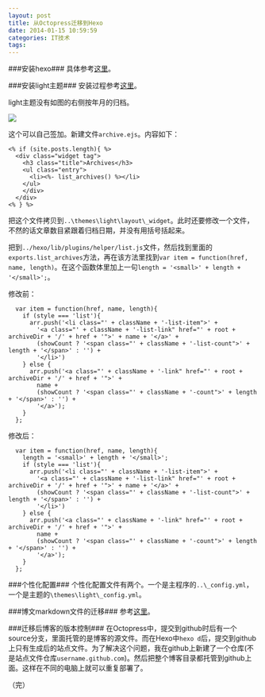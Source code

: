 ```yaml
---
layout: post
title: 从Octopress迁移到Hexo
date: 2014-01-15 10:59:59
categories: IT技术
tags:
---
```

###安装hexo###
具体参考[这里](http://zespia.tw/hexo/docs/)。

###安装light主题###
安装过程参考[这里](https://github.com/hexojs/hexo-theme-light)。

light主题没有如图的右侧按年月的归档。

<!-- more -->

![](http://pic.yupoo.com/huwewa/DsL1qraS/fNwZ5.png)

这个可以自己签加。新建文件`archive.ejs`。内容如下：
```
<% if (site.posts.length){ %>
  <div class="widget tag">
    <h3 class="title">Archives</h3>
    <ul class="entry">
      <li><%- list_archives() %></li>
    </ul>
    </div>
  </div>
<% } %>
```

把这个文件拷贝到`..\themes\light\layout\_widget`。此时还要修改一个文件，不然的话文章数目紧跟着归档日期，并没有用括号括起来。

把到`../hexo/lib/plugins/helper/list.js`文件，然后找到里面的`exports.list_archives`方法，再在该方法里找到`var item = function(href, name, length)`。在这个函数体里加上一句`length = '<small>' + length + '</small>';`。

修改前：
```
  var item = function(href, name, length){
    if (style === 'list'){
      arr.push('<li class="' + className + '-list-item">' +
        '<a class="' + className + '-list-link" href="' + root + archiveDir + '/' + href + '">' + name + '</a>' +
        (showCount ? '<span class="' + className + '-list-count">' + length + '</span>' : '') +
        '</li>')
    } else {
      arr.push('<a class="' + className + '-link" href="' + root + archiveDir + '/' + href + '">' +
        name +
        (showCount ? '<span class="' + className + '-count">' + length + '</span>' : '') +
        '</a>');
    }
  };
```

修改后：
```
  var item = function(href, name, length){
    length = '<small>' + length + '</small>';
    if (style === 'list'){
      arr.push('<li class="' + className + '-list-item">' +
        '<a class="' + className + '-list-link" href="' + root + archiveDir + '/' + href + '">' + name + '</a>' +
        (showCount ? '<span class="' + className + '-list-count">' + length + '</span>' : '') +
        '</li>')
    } else {
      arr.push('<a class="' + className + '-link" href="' + root + archiveDir + '/' + href + '">' +
        name +
        (showCount ? '<span class="' + className + '-count">' + length + '</span>' : '') +
        '</a>');
    }
  };

```

###个性化配置###
个性化配置文件有两个。一个是主程序的`..\_config.yml`，一个是主题的`\themes\light\_config.yml`。

###博文markdown文件的迁移###
参考[这里](http://zespia.tw/hexo/docs/migration.html)。

###迁移后博客的版本控制###
在Octopress中，提交到github时后有一个source分支，里面托管的是博客的源文件。而在Hexo中`hexo d`后，提交到github上只有生成后的站点文件。为了解决这个问题，我在github上新建了一个仓库(不是站点文件仓库`username.github.com`)。然后把整个博客目录都托管到github上面。这样在不同的电脑上就可以重复部署了。

（完）
